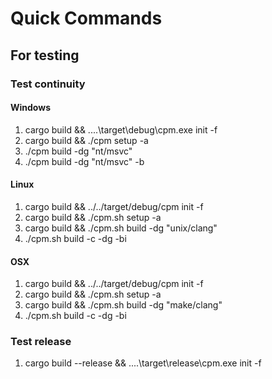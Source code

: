 # Quick Commands

## For testing

### Test continuity

#### Windows

1. cargo build && ..\..\target\debug\cpm.exe init -f
2. cargo build && ./cpm setup -a
3. ./cpm build -dg "nt/msvc"
4. ./cpm build -dg "nt/msvc" -b

#### Linux

1. cargo build && ../../target/debug/cpm init -f
2. cargo build && ./cpm.sh setup -a
3. cargo build && ./cpm.sh build -dg "unix/clang"
4. ./cpm.sh build -c -dg -bi

#### OSX

1. cargo build && ../../target/debug/cpm init -f
2. cargo build && ./cpm.sh setup -a
3. cargo build && ./cpm.sh build -dg "make/clang"
4. ./cpm.sh build -c -dg -bi

### Test release

1. cargo build --release && ..\..\target\release\cpm.exe init -f